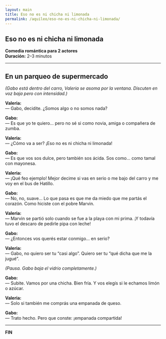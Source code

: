 ```yaml
---
layout: main
title: Eso no es ni chicha ni limonada
permalink: /aquileo/eso-no-es-ni-chicha-ni-limonada/
---
```


<section class="container my-5">
  <h1>Eso no es ni chicha ni limonada</h1>
  <p><strong>Comedia romántica para 2 actores</strong><br>
     <strong>Duración:</strong> 2–3 minutos</p>

  <hr>

  <h2>En un parqueo de supermercado</h2>
  <p><em>(Gabo está dentro del carro, Valeria se asoma por la ventana. Discuten en voz baja pero con intensidad.)</em></p>

  <p><strong>Valeria:</strong><br>
  <span class="dialogo">— Gabo, decidite. ¿Somos algo o no somos nada?</span></p>

  <p><strong>Gabo:</strong><br>
  <span class="dialogo">— Es que yo te quiero... pero no sé si como novia, amiga o compañera de zumba.</span></p>

  <p><strong>Valeria:</strong><br>
  <span class="dialogo">— ¿Cómo va a ser? ¡Eso no es ni chicha ni limonada!</span></p>

  <p><strong>Gabo:</strong><br>
  <span class="dialogo">— Es que vos sos dulce, pero también sos ácida. Sos como... como tamal con mayonesa.</span></p>

  <p><strong>Valeria:</strong><br>
  <span class="dialogo">— ¡Qué feo ejemplo! Mejor decime si vas en serio o me bajo del carro y me voy en el bus de Hatillo.</span></p>

  <p><strong>Gabo:</strong><br>
  <span class="dialogo">— No, no, suave... Lo que pasa es que me da miedo que me partás el corazón. Como hiciste con el pobre Marvin.</span></p>

  <p><strong>Valeria:</strong><br>
  <span class="dialogo">— Marvin se partió solo cuando se fue a la playa con mi prima. ¡Y todavía tuvo el descaro de pedirle pipa con leche!</span></p>

  <p><strong>Gabo:</strong><br>
  <span class="dialogo">— ¿Entonces vos querés estar conmigo... en serio?</span></p>

  <p><strong>Valeria:</strong><br>
  <span class="dialogo">— Gabo, no quiero ser tu “casi algo”. Quiero ser tu “qué dicha que me la jugué”.</span></p>

  <p><em>(Pausa. Gabo baja el vidrio completamente.)</em></p>

  <p><strong>Gabo:</strong><br>
  <span class="dialogo">— Subite. Vamos por una chicha. Bien fría. Y vos elegís si le echamos limón o azúcar.</span></p>

  <p><strong>Valeria:</strong><br>
  <span class="dialogo">— Solo si también me comprás una empanada de queso.</span></p>

  <p><strong>Gabo:</strong><br>
  <span class="dialogo">— Trato hecho. Pero que conste: ¡empanada compartida!</span></p>

  <hr>
  <p><strong>FIN</strong></p>
</section>
